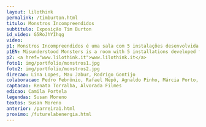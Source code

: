 ```yaml
---
layout: lilothink
permalink: /timburton.html
titulo: Monstros Incompreendidos
subtitulo: Exposição Tim Burton
id_video: G5RoJhYIhqg
video: 
p1: Monstros Incompreendidos é uma sala com 5 instalações desenvolvida para a exposição "A Beleza Sombria dos Monstros - 10 anos de A Arte de Tim Burton", em cartaz no Centro Cultural Banco do Brasil de Brasília entre 27/05 e 27/08. A convite do artista Rodrigo Gontijo, um dos produtores da exposição, e do artista Mau Jabur, uma equipe multidisciplinar de especialistas da comunidade do LILO.ZONE desenvolveu as obras abordando técnicas de pré-cinema para criar o universo de personagens ao estilo Tim Burton. Com uma equipe talentosa e sinérgica e contando com a agilidade da fabricação digital, diversos protótipos engenhosos ganharam vida - espelho mágico, flipbook, lanterna mágica, praxinoscópio e teatro de sombras. Uma simulação da exposição foi montada para entender a jornada do público e receber pessoalmente duas produtoras da equipe do Tim Burton, Jenny He e Holly Keller. Todo o projeto foi documentado no Mee, uma plataforma modular de organização de informação que é uma das iniciativas residentes do LILO.ZONE.
p1EN: Misunderstood Monsters is a room with 5 installations developed for the exhibition "The Dark Beauty of Monsters - 10 years of Tim Burton's Art", on display at the Banco do Brasil Cultural Center of Brasilia between 05/27 and 08/27. Invited by artist Rodrigo Gontijo, one of the producers of the exhibition, and artist Mau Jabur, a multidisciplinary team of LILO.ZONE community experts developed the works addressing pre-cinema techniques to create the Tim Burton-style character universe. With a talented and synergistic team and the agility of digital fabrication, a number of ingenious prototypes have come to life - magic mirror, flipbook, magic lantern, praxinoscope and shadow theater. A simulation of the exhibition was set up to understand the audience's journey and personally welcome two Tim Burton team producers Jenny He and Holly Keller. The entire project was documented in Mee, a modular information organization platform that is one of LILO.ZONE's resident initiatives.
p2: <a href="www.lilothink.it">www.lilothink.it</a>
foto1: img/portfolio/monstros1.jpg
foto2: img/portfolio/monstros2.jpg
direcao: Lina Lopes, Mau Jabur, Rodrigo Gontijo
colaboracao: Pedro Febrônio, Rafael Nepô, Agnaldo Pinho, Márcia Porto, Renata Torralba 
captacao: Renata Torralba, Alvorada Filmes
edicao: Camila Portela
legendas: Susan Moreno
textos: Susan Moreno
anterior: /parreira1.html
proximo: /futurelabenergia.html
---
```

